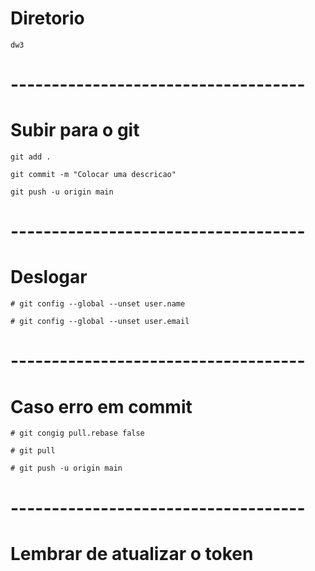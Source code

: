 # Diretorio
```
dw3
```
# ------------------------------------
# Subir para o git 
```
git add .
```
```
git commit -m "Colocar uma descricao"
```
```
git push -u origin main
```


# ------------------------------------
# Deslogar
```
# git config --global --unset user.name
```
```
# git config --global --unset user.email
```

# ------------------------------------
# Caso erro em commit
```
# git congig pull.rebase false
```
```
# git pull
```
```
# git push -u origin main
```
# ------------------------------------

# Lembrar de atualizar o token
